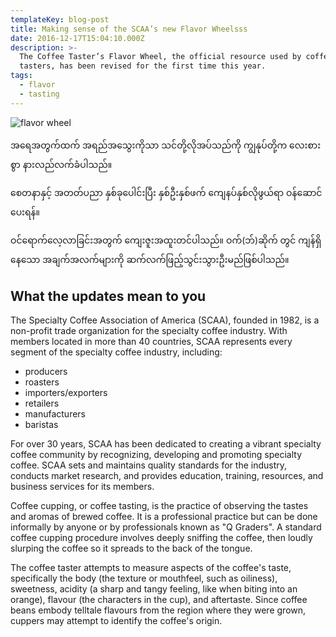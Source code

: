 ```yaml
---
templateKey: blog-post
title: Making sense of the SCAA’s new Flavor Wheelsss
date: 2016-12-17T15:04:10.000Z
description: >-
  The Coffee Taster’s Flavor Wheel, the official resource used by coffee
  tasters, has been revised for the first time this year.
tags:
  - flavor
  - tasting
---
```


![flavor wheel](/img/flavor_wheel.jpg)

အရေအတွက်ထက် အရည်အသွေးကိုသာ သင်တို့လိုအပ်သည်ကို ကျွနုပ်တို့က လေးစားစွာ နားလည်လက်ခံပါသည်။


စေတနာနှင့်  အတတ်ပညာ နှစ်ခုပေါင်းပြီး နှစ်ဦးနှစ်ဖက် ကျေနပ်နှစ်လိုဖွယ်ရာ ဝန်ဆောင်ပေးရန်။

ဝင်ရောက်လေ့လာခြင်းအတွက် ကျေးဇူးအထူးတင်ပါသည်။
 ဝက်(ဘ်)ဆိုက် တွင် ကျန်ရှိနေသော အချက်အလက်များကို ဆက်လက်ဖြည့်သွင်းသွားဦးမည်ဖြစ်ပါသည်။


## What the updates mean to you

The Specialty Coffee Association of America (SCAA), founded in 1982, is a non-profit trade organization for the specialty coffee industry. With members located in more than 40 countries, SCAA represents every segment of the specialty coffee industry, including:

* producers
* roasters
* importers/exporters
* retailers
* manufacturers
* baristas

For over 30 years, SCAA has been dedicated to creating a vibrant specialty coffee community by recognizing, developing and promoting specialty coffee. SCAA sets and maintains quality standards for the industry, conducts market research, and provides education, training, resources, and business services for its members.

Coffee cupping, or coffee tasting, is the practice of observing the tastes and aromas of brewed coffee. It is a professional practice but can be done informally by anyone or by professionals known as "Q Graders". A standard coffee cupping procedure involves deeply sniffing the coffee, then loudly slurping the coffee so it spreads to the back of the tongue.

The coffee taster attempts to measure aspects of the coffee's taste, specifically the body (the texture or mouthfeel, such as oiliness), sweetness, acidity (a sharp and tangy feeling, like when biting into an orange), flavour (the characters in the cup), and aftertaste. Since coffee beans embody telltale flavours from the region where they were grown, cuppers may attempt to identify the coffee's origin.
